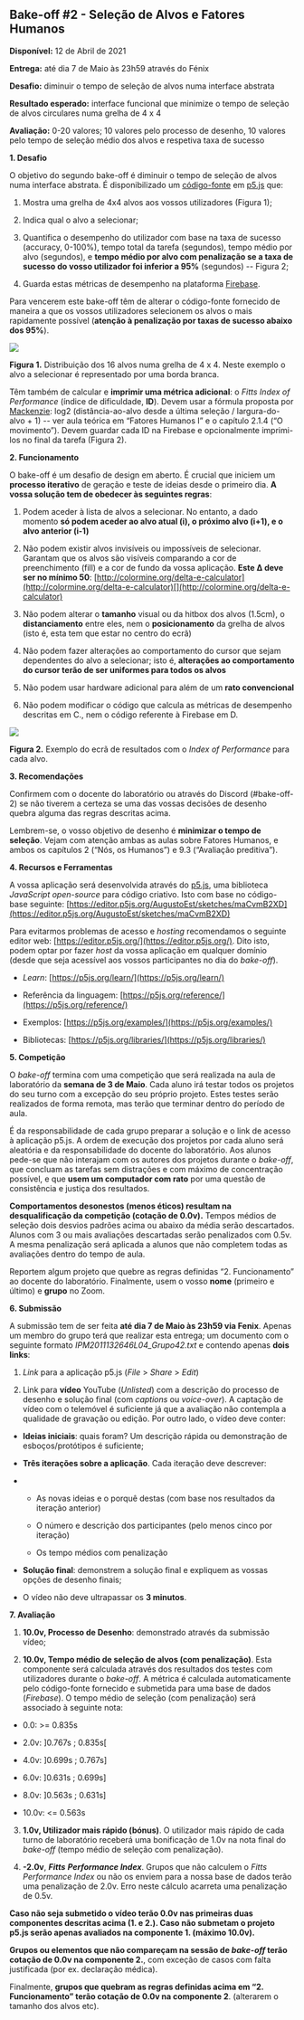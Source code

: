 ## Bake-off #2 - Seleção de Alvos e Fatores Humanos

**Disponível:** 12 de Abril de 2021  

**Entrega:** até dia 7 de Maio às 23h59 através do Fénix  

**Desafio:** diminuir o tempo de seleção de alvos numa interface abstrata  

**Resultado esperado:**  interface funcional que minimize o tempo de seleção de alvos circulares numa grelha de 4 x 4  

**Avaliação:** 0-20 valores; 10 valores pelo processo de desenho, 10 valores pelo tempo de seleção médio dos alvos e respetiva taxa de sucesso  

**1. Desafio**

O objetivo do segundo bake-off é diminuir o tempo de seleção de alvos numa interface abstrata. É disponibilizado um  [](https://editor.p5js.org/AugustoEst/sketches/maCvmB2XD)[código-fonte](https://editor.p5js.org/AugustoEst/sketches/maCvmB2XD)  em  [p5.js](https://p5js.org/)[](https://p5js.org/)  que:

  

1.  Mostra uma grelha de 4x4 alvos aos vossos utilizadores (Figura 1);
    
2.  Indica qual o alvo a selecionar;
    
3.  Quantifica o desempenho do utilizador com base na taxa de sucesso (accuracy, 0-100%), tempo total da tarefa (segundos), tempo médio por alvo (segundos), e  **tempo médio por alvo com penalização se a taxa de sucesso do vosso utilizador foi inferior a 95%**  (segundos) -- Figura 2;
    
4.  Guarda estas métricas de desempenho na plataforma  [Firebase](https://firebase.google.com/)[](https://firebase.google.com/).
    

  

Para vencerem este bake-off têm de alterar o código-fonte fornecido de maneira a que os vossos utilizadores selecionem os alvos o mais rapidamente possível (**atenção à penalização por taxas de sucesso abaixo dos 95%**).

  

![](https://lh5.googleusercontent.com/DD6QRrxe6ttyu5LHV1s7tmO67U5jquCMgabBpqqqO_ln_U4is7HRJ8aghFTdbtKxXXfSje8KsUwHsbxdhfNNyVSODwjXiWWWQDUYIzVB3JfP3YmM_8cd3uDBEvmw6cj5GXlyF-w5)

**Figura 1.**  Distribuição dos 16 alvos numa grelha de 4 x 4. Neste exemplo o alvo a selecionar é representado por uma borda branca.

  

Têm também de calcular e  **imprimir uma métrica adicional**: o  _Fitts Index of Performance_  (índice de dificuldade,  **ID**). Devem usar a fórmula proposta por  [](https://www.yorku.ca/mack/ijhcs2004.html)[Mackenzie](https://www.yorku.ca/mack/ijhcs2004.html): log2 (distância-ao-alvo desde a última seleção / largura-do-alvo + 1) -- ver aula teórica em “Fatores Humanos I” e o capítulo 2.1.4 (“O movimento”). Devem guardar cada ID na Firebase e opcionalmente imprimi-los no final da tarefa (Figura 2).

  

**2. Funcionamento**

O bake-off é um desafio de design em aberto. É crucial que iniciem um  **processo iterativo**  de geração e teste de ideias desde o primeiro dia. **A vossa solução tem de obedecer às seguintes regras**:

  

1.  Podem aceder à lista de alvos a selecionar. No entanto, a dado momento  **só podem aceder ao alvo atual (i), o próximo alvo (i+1), e o alvo anterior (i-1)**
    
2.  Não podem existir alvos invisíveis ou impossíveis de selecionar. Garantam que os alvos são visíveis comparando a cor de preenchimento (fill) e a cor de fundo da vossa aplicação.  **Este Δ deve ser no mínimo 50**:  [http://colormine.org/delta-e-calculator](http://colormine.org/delta-e-calculator)[](http://colormine.org/delta-e-calculator)
    
3.  Não podem alterar o  **tamanho** visual ou da hitbox dos alvos (1.5cm), o  **distanciamento** entre eles, nem o  **posicionamento** da grelha de alvos (isto é, esta tem que estar no centro do ecrã)
    
4.  Não podem fazer alterações ao comportamento do cursor que sejam dependentes do alvo a selecionar; isto é,  **alterações ao comportamento do cursor terão de ser uniformes para todos os alvos**
    
5.  Não podem usar hardware adicional para além de um  **rato convencional**
    
6.  Não podem modificar o código que calcula as métricas de desempenho descritas em C., nem o código referente à Firebase em D.
    

  

![](https://lh5.googleusercontent.com/FDuHm4GynqcMHLlOPMj1srNbtDa7uMvrwgim3C8mFDswNe0Ps5aMFrnaidDMfbPdLSeWBKT2H_EiIL6WjFbyvB0zdNNekB7tYRDXur4aiEqFzsqAEJJ8r8fd04qxH5i7LkUKOV_C)

**Figura 2.**  Exemplo do ecrã de resultados com o _Index of Performance_ para cada alvo.

  

**3. Recomendações**

Confirmem com o docente do laboratório ou através do Discord (#bake-off-2) se não tiverem a certeza se uma das vossas decisões de desenho quebra alguma das regras descritas acima.

  

Lembrem-se, o vosso objetivo de desenho é  **minimizar o tempo de seleção**. Vejam com atenção ambas as aulas sobre Fatores Humanos, e ambos os capítulos 2 (“Nós, os Humanos”) e 9.3 (“Avaliação preditiva”).

  

**4. Recursos e Ferramentas**

A vossa aplicação será desenvolvida através do  [](https://p5js.org/)[p5.js](https://p5js.org/), uma biblioteca  _JavaScript open-source_  para código criativo. Isto com base no código-base seguinte:  [](https://editor.p5js.org/AugustoEst/sketches/maCvmB2XD)[https://editor.p5js.org/AugustoEst/sketches/maCvmB2XD](https://editor.p5js.org/AugustoEst/sketches/maCvmB2XD)

  

Para evitarmos problemas de acesso e  _hosting_ recomendamos o seguinte editor web:  [https://editor.p5js.org/](https://editor.p5js.org/). Dito isto, podem optar por fazer  _host_ da vossa aplicação em qualquer domínio (desde que seja acessível aos vossos participantes no dia do _bake-off_).

  

-   _Learn_:  [https://p5js.org/learn/](https://p5js.org/learn/)
    
-   Referência da linguagem:  [https://p5js.org/reference/](https://p5js.org/reference/)
    
-   Exemplos:  [https://p5js.org/examples/](https://p5js.org/examples/)
    
-   Bibliotecas:  [https://p5js.org/libraries/](https://p5js.org/libraries/)
    

**5. Competição**

O  _bake-off_  termina com uma competição que será realizada na aula de laboratório da  **semana de 3 de Maio**. Cada aluno irá testar todos os projetos do seu turno com a excepção do seu próprio projeto. Estes testes serão realizados de forma remota, mas terão que terminar dentro do período de aula.

  

É da responsabilidade de cada grupo preparar a solução e o link de acesso à aplicação p5.js. A ordem de execução dos projetos por cada aluno será aleatória e da responsabilidade do docente do laboratório. Aos alunos pede-se que não interajam com os autores dos projetos durante o  _bake-off_, que concluam as tarefas sem distrações e com máximo de concentração possível, e que **usem um computador com rato**  por uma questão de consistência e justiça dos resultados.

  

**Comportamentos desonestos (menos éticos) resultam na desqualificação da competição (cotação de 0.0v).**  Tempos médios de seleção dois desvios padrões acima ou abaixo da média serão descartados. Alunos com 3 ou mais avaliações descartadas serão penalizados com 0.5v. A mesma penalização será aplicada a alunos que não completem todas as avaliações dentro do tempo de aula.

  

Reportem algum projeto que quebre as regras definidas “2. Funcionamento” ao docente do laboratório. Finalmente, usem o vosso  **nome** (primeiro e último) e  **grupo** no Zoom.

  
  

**6. Submissão**

A submissão tem de ser feita  **até dia 7 de Maio às 23h59 via Fenix**. Apenas um membro do grupo terá que realizar esta entrega; um documento com o seguinte formato  _IPM2011132646L04_Grupo42.txt_  e contendo apenas  **dois links**:

  

1.  _Link_ para a aplicação p5.js (_File_ >  _Share_ >  _Edit_)
    

  

2.  Link para  **vídeo** YouTube (_Unlisted_) com a descrição do processo de desenho e solução final (com  _captions_ ou _voice-over_). A captação de vídeo com o telemóvel é suficiente já que a avaliação não contempla a qualidade de gravação ou edição. Por outro lado, o vídeo deve conter:
    

-   **Ideias iniciais**: quais foram? Um descrição rápida ou demonstração de esboços/protótipos é suficiente;
    
-   **Três iterações sobre a aplicação**. Cada iteração deve descrever:
    
-   -   As novas ideias e o porquê destas (com base nos resultados da iteração anterior)
        
    -   O número e descrição dos participantes (pelo menos cinco por iteração)
        
    -   Os tempo médios com penalização
        
-   **Solução final**: demonstrem a solução final e expliquem as vossas opções de desenho finais;
    
-   O vídeo não deve ultrapassar os  **3 minutos**.
    

  

**7. Avaliação**

1.  **10.0v, Processo de Desenho**: demonstrado através da submissão vídeo;
    
2.  **10.0v, Tempo médio de seleção de alvos (com penalização)**. Esta componente será calculada através dos resultados dos testes com utilizadores durante o  _bake-off_. A métrica é calculada automaticamente pelo código-fonte fornecido e submetida para uma base de dados (_Firebase_). O tempo médio de seleção (com penalização) será associado à seguinte nota:
    

-   0.0: >= 0.835s
    
-   2.0v: ]0.767s ; 0.835s[
    
-   4.0v: ]0.699s ; 0.767s]
    
-   6.0v: ]0.631s ; 0.699s]
    
-   8.0v: ]0.563s ; 0.631s]
    
-   10.0v: <= 0.563s
    

3.  **1.0v, Utilizador mais rápido (bónus)**. O utilizador mais rápido de cada turno de laboratório receberá uma bonificação de 1.0v na nota final do  _bake-off_  (tempo médio de seleção com penalização).
    
4.  **-2.0v**,  _**Fitts** **Performance Index**_. Grupos que não calculem o  _Fitts Performance Index_  ou não os enviem para a nossa base de dados terão uma penalização de 2.0v. Erro neste cálculo acarreta uma penalização de 0.5v.
    

  

**Caso não seja submetido o vídeo terão 0.0v nas primeiras duas componentes descritas acima (1. e 2.). Caso não submetam o projeto p5.js serão apenas avaliados na componente 1. (máximo 10.0v).**

  

**Grupos ou elementos que não compareçam na sessão de  _bake-off_  terão cotação de 0.0v na componente 2.**, com exceção de casos com falta justificada (por ex. declaração médica).

  

Finalmente,  **grupos que quebram as regras definidas acima em “2. Funcionamento” terão cotação de 0.0v na componente 2**. (alterarem o tamanho dos alvos etc).
